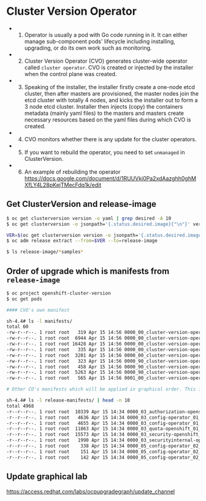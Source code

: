 # Cluster Version Operator

* 1. Operator is usually a pod with Go code running in it. It can either manage sub-component pods' lifecycle including installing, upgrading, or do its own work such as monitoring.

* 2. Cluster Version Operator (CVO) generates cluster-wide operator called `cluster operator`. CVO is created or injected by the installer when the control plane was created.

* 3. Speaking of the installer, the installer firstly create a one-node etcd cluster, then after masters are provisioned, the master nodes join the etcd cluster with totally 4 nodes, and kicks the installer out to form a 3 node etcd cluster. Installer then injects (copy) the containers metadata (mainly yaml files) to the masters and masters create necessary resources based on the yaml files during which CVO is created.

* 4. CVO monitors whether there is any update for the cluster operators.

* 5. If you want to rebuild the operator, you need to set `unmanaged` in ClusterVersion.

* 6. An example of rebuilding the operator <https://docs.google.com/document/d/1RUUVkj0Pa2xdAazghh0ghMXfLY4L28pKejTMecFdq1k/edit>

## Get ClusterVersion and release-image

```bash
$ oc get clusterversion version -o yaml | grep desired -A 10
$ oc get clusterversion -o jsonpath='{.status.desired.image}{"\n"}' version

VER=$(oc get clusterversion version -o jsonpath='{.status.desired.image}')
$ oc adm release extract --from=$VER --to=release-image

$ ls release-image/*samples*
```

## Order of upgrade which is manifests from `release-image`

```bash
$ oc project openshift-cluster-version
$ oc get pods

#### CVO's own manifest

sh-4.4# ls -l manifests/
total 60
-rw-r--r--. 1 root root   319 Apr 15 14:56 0000_00_cluster-version-operator_00_namespace.yaml
-rw-r--r--. 1 root root  6944 Apr 15 14:56 0000_00_cluster-version-operator_01_clusteroperator.crd.yaml
-rw-r--r--. 1 root root 16428 Apr 15 14:56 0000_00_cluster-version-operator_01_clusterversion.crd.yaml
-rw-r--r--. 1 root root   335 Apr 15 14:56 0000_00_cluster-version-operator_02_roles.yaml
-rw-r--r--. 1 root root  3201 Apr 15 14:56 0000_00_cluster-version-operator_03_deployment.yaml
-rw-r--r--. 1 root root   323 Apr 15 14:56 0000_90_cluster-version-operator_00_prometheusrole.yaml
-rw-r--r--. 1 root root   458 Apr 15 14:56 0000_90_cluster-version-operator_01_prometheusrolebinding.yaml
-rw-r--r--. 1 root root  5263 Apr 15 14:56 0000_90_cluster-version-operator_02_servicemonitor.yaml
-rw-r--r--. 1 root root   565 Apr 15 14:56 0001_00_cluster-version-operator_03_service.yaml

# Other CO's manifests which will be applied in graphical order. This is retrieved from `release-image`

sh-4.4# ls -l release-manifests/ | head -n 10
total 4968
-r--r--r--. 1 root root  10339 Apr 15 14:34 0000_03_authorization-openshift_01_rolebindingrestriction.crd.yaml
-r--r--r--. 1 root root   4636 Apr 15 14:34 0000_03_config-operator_01_operatorhub.crd.yaml
-r--r--r--. 1 root root   4655 Apr 15 14:34 0000_03_config-operator_01_proxy.crd.yaml
-r--r--r--. 1 root root  11863 Apr 15 14:34 0000_03_quota-openshift_01_clusterresourcequota.crd.yaml
-r--r--r--. 1 root root  15573 Apr 15 14:34 0000_03_security-openshift_01_scc.crd.yaml
-r--r--r--. 1 root root   1990 Apr 15 14:34 0000_03_securityinternal-openshift_02_rangeallocation.crd.yaml
-r--r--r--. 1 root root    338 Apr 15 14:34 0000_05_config-operator_02_apiserver.cr.yaml
-r--r--r--. 1 root root    151 Apr 15 14:34 0000_05_config-operator_02_authentication.cr.yaml
-r--r--r--. 1 root root    142 Apr 15 14:34 0000_05_config-operator_02_build.cr.yaml

```

## Update graphical lab

<https://access.redhat.com/labs/ocpupgradegraph/update_channel>
